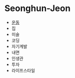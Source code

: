 # Seonghun-Jeon

<html>
  <head>
      <title> 전성훈 </title>
  </head>
  
  
  <body>  
  <ul>
        <li> <a href ="pm.html" target = "_blank"> 운동 </a> </li>
        <li>집</li>
        <li>미술</li>
        <li>코딩</li>
        <li>자기계발</li>
        <li>내면</li>
        <li>인생관</li>
        <li>투자</li>
        <li>라이프스타일</li>
    </ul>
  </body>
